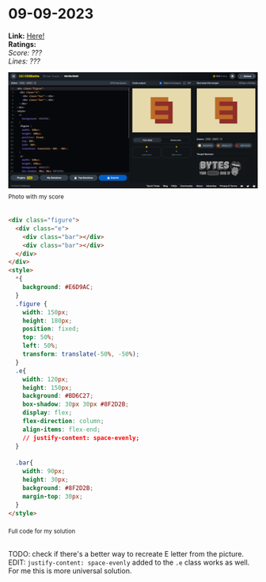 # 09-09-2023

**Link:** [Here!](https://cssbattle.dev/play/G4otTDLJBbYCrKVVtr6q)
<br>
**Ratings:**
<br>
*Score: ???*
<br>
*Lines: ???*

![09-09-2023](/daily-targets/09-09-2023/09-09-2023-solution.png)
<sub>Photo with my score</sub>
<br>
<br>

```html
<div class="figure">
  <div class="e">
    <div class="bar"></div>
    <div class="bar"></div>
  </div>
</div>
<style>
  *{
    background: #E6D9AC;
  }
  .figure {
    width: 150px;
    height: 180px;
    position: fixed;
    top: 50%;
    left: 50%;
    transform: translate(-50%, -50%);
  }
  .e{
    width: 120px;
    height: 150px;
    background: #BD6C27;
    box-shadow: 30px 30px #8F2D2B;
    display: flex;
    flex-direction: column;
    align-items: flex-end;
    // justify-content: space-evenly;
  }

  .bar{
    width: 90px;
    height: 30px;
    background: #8F2D2B;
    margin-top: 30px;
  }
</style>


```
<sub>Full code for my solution</sub>
<br>
<br>

TODO: check if there's a better way to recreate E letter from the picture.
<br>
EDIT: `justify-content: space-evenly` added to the `.e` class works as well. For me this is more universal solution.